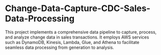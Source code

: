 # Change-Data-Capture-CDC-Sales-Data-Processing
This project implements a comprehensive data pipeline to capture, process, and analyze change data in sales transactions. It employs AWS services such as DynamoDB, Kinesis, Lambda, Glue, and Athena to facilitate seamless data processing from generation to analysis.
